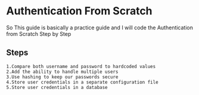# Authentication From Scratch

So This guide is basically a practice guide and I will code the Authentication from Scratch Step by Step

## Steps 
    1.Compare both username and password to hardcoded values
    2.Add the ability to handle multiple users
    3.Use hashing to keep our passwords secure
    4.Store user credentials in a separate configuration file
    5.Store user credentials in a database

